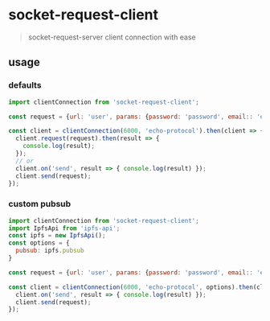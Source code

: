 # socket-request-client
> socket-request-server client connection with ease
 
## usage
### defaults
```js
import clientConnection from 'socket-request-client';

const request = {url: 'user', params: {password: 'password', email:: 'email'}};

const client = clientConnection(6000, 'echo-protocol').then(client => {
  client.request(request).then(result => {
    console.log(result);
  });
  // or
  client.on('send', result => { console.log(result) });
  client.send(request);
});
```
### custom pubsub
```js
import clientConnection from 'socket-request-client';
import IpfsApi from 'ipfs-api';
const ipfs = new IpfsApi();
const options = {
  pubsub: ipfs.pubsub
}

const request = {url: 'user', params: {password: 'password', email:: 'email'}};

const client = clientConnection(6000, 'echo-protocol', options).then(client => {
  client.on('send', result => { console.log(result) });
  client.send(request);
});
```
